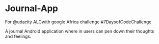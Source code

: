 # Journal-App
For @udacity ALCwith google Africa challenge
#7DaysofCodeChallenge 

A journal Android application where in users can pen down their thoughts and
feelings.
